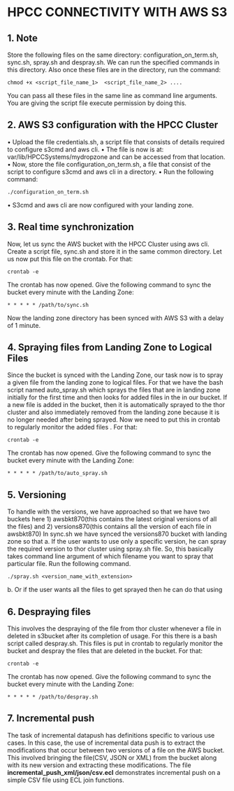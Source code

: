 <h1>HPCC CONNECTIVITY WITH AWS S3</h1>
<h2>1.	Note</h2>  Store the following files on the same directory: configuration_on_term.sh, sync.sh, spray.sh and despray.sh. We can run the specified commands in this directory. Also once these files are in the directory, run the command:

```
chmod +x <script_file_name_1>  <script_file_name_2> ....
```
You can pass all these files in the same line as command line arguments. You are giving the script file execute permission by doing this.
     
<h2>2.	AWS S3 configuration with the HPCC Cluster</h2>
•	Upload the file credentials.sh, a script file that consists of details required to configure s3cmd and aws cli.
•	The file is now is at: var/lib/HPCCSystems/mydropzone and can be accessed from that location. 
•	Now, store the file configuration_on_term.sh, a file that consist of the script to configure s3cmd and aws cli in a directory. 
•	Run the following command:

```
./configuration_on_term.sh
```
•	S3cmd and aws cli are now configured with your landing zone.

<h2>3. Real time synchronization</h2>	Now, let us sync the AWS bucket with the HPCC Cluster using aws cli. Create a script file, sync.sh and store it in the same common directory. Let us now put this file on the crontab. For that:

```
crontab -e
```

The crontab has now opened. Give the following command to sync the bucket every minute with the Landing Zone:

 ```     
 * * * * * /path/to/sync.sh
 ```
     
Now the landing zone directory has been synced with AWS S3 with a delay of 1 minute.  


<h2>4.	Spraying files from Landing Zone to Logical Files</h2> Since the bucket is synced with the Landing Zone, our task now is to spray a given file from the landing zone to logical files. For that we have the bash script named auto_spray.sh which sprays the files that are in landing zone initially for the first time and then looks for added files in the in our bucket. If a new file is added in the bucket, then it is automatically sprayed to the thor cluster and also immediately removed from the landing zone because it is no longer needed after being sprayed. Now we need to put this in crontab to regularly monitor the added files . For that:

```
crontab -e
```

The crontab has now opened. Give the following command to sync the bucket every minute with the Landing Zone:
```
* * * * * /path/to/auto_spray.sh
```


<h2>5.	Versioning</h2> To handle with the versions, we have approached so that we have two buckets here 1) awsbkt870(this contains the latest original versions of all the files) and 2) versions870(this contains all the version of each file in awsbkt870)
In sync.sh we have synced the versions870 bucket with landing zone so that 
a.	If the user wants to use only a specific version, he can spray the required version to thor cluster using spray.sh file. So, this basically takes command line argument of which filename you want to spray that particular file.
Run the following command.

```
./spray.sh <version_name_with_extension>
```

b.	Or if the user wants all the files to get sprayed then he can do that using 

<h2>6.	Despraying files</h2> This involves the despraying of the file from thor cluster whenever a file in deleted in s3bucket after its completion of usage. For this there is a bash script called despray.sh. This files is put in crontab to regularly monitor the bucket and despray the files that are deleted in the bucket. For that:

```
crontab -e
```

The crontab has now opened. Give the following command to sync the bucket every minute with the Landing Zone:

```
* * * * * /path/to/despray.sh
```

<h2>7.	Incremental push</h2> The task of incremental datapush has definitions specific to various use cases. In this case, the use of incremental data push is to extract the modifications that occur between two versions of a file on the AWS bucket. This involved bringing the file(CSV, JSON or XML) from the bucket along with its new version and extracting these modifications. The file <b>incremental_push_xml/json/csv.ecl</b> demonstrates incremental push on a simple CSV file using ECL join functions.





